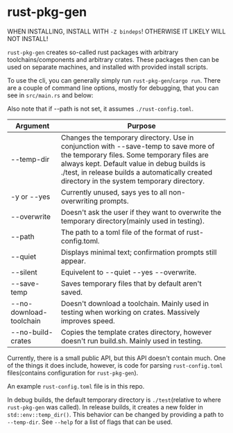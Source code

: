 # rust-pkg-gen

WHEN INSTALLING, INSTALL WITH `-Z bindeps`! OTHERWISE IT LIKELY WILL NOT INSTALL!

`rust-pkg-gen` creates so-called rust packages with arbitrary toolchains/components and arbitrary crates. These packages then can be used on separate machines, and installed with provided install scripts.

To use the cli, you can generally simply run `rust-pkg-gen`/`cargo run`. There are a couple of command line options, mostly for debugging, that you can see in `src/main.rs` and below:

Also note that if --path is not set, it assumes `./rust-config.toml`.

| Argument | Purpose |
| -------- | ------- |
| --temp-dir | Changes the temporary directory. Use in conjunction with --save-temp to save more of the temporary files. Some temporary files are always kept. Default value in debug builds is ./test, in release builds a automatically created directory in the system temporary directory. |
| -y or --yes | Currently unused, says yes to all non-overwriting prompts. |
| --overwrite | Doesn't ask the user if they want to overwrite the temporary directory(mainly used in testing). |
| --path | The path to a toml file of the format of rust-config.toml. |
| --quiet | Displays minimal text; confirmation prompts still appear. |
| --silent | Equivelent to --quiet --yes --overwrite. |
| --save-temp | Saves temporary files that by default aren't saved. |
| --no-download-toolchain | Doesn't download a toolchain. Mainly used in testing when working on crates. Massively improves speed. |
| --no-build-crates | Copies the template crates directory, however doesn't run build.sh. Mainly used in testing. |

Currently, there is a small public API, but this API doesn't contain much. One of the things it does include, however, is code for parsing `rust-config.toml` files(contains configuration for `rust-pkg-gen`).

An example `rust-config.toml` file is in this repo.

In debug builds, the default temporary directory is `./test`(relative to where `rust-pkg-gen` was called). In release builds, it creates a new folder in `std::env::temp_dir()`. This behavior can be changed by providing a path to `--temp-dir`. See `--help` for a list of flags that can be used.
